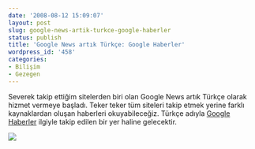 ```yaml
---
date: '2008-08-12 15:09:07'
layout: post
slug: google-news-artik-turkce-google-haberler
status: publish
title: 'Google News artık Türkçe: Google Haberler'
wordpress_id: '458'
categories:
- Bilişim
- Gezegen
---
```


Severek takip ettiğim sitelerden biri olan Google News artık Türkçe olarak hizmet vermeye başladı. Teker teker tüm siteleri takip etmek yerine farklı kaynaklardan oluşan haberleri okuyabileceğiz. Türkçe adıyla [Google Haberler](http://news.google.com.tr/) ilgiyle takip edilen bir yer haline gelecektir. 

[![](http://blog.arsln.org/wp-content/uploads/googlehaberler.jpg)](http://blog.arsln.org/wp-content/uploads/googlehaberler.jpg)
